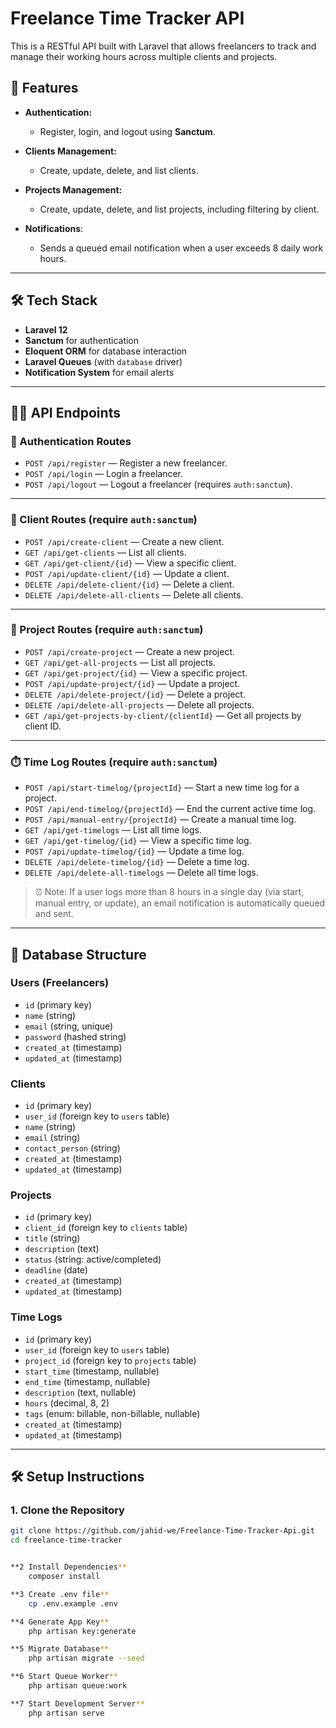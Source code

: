 # Freelance Time Tracker API

This is a RESTful API built with Laravel that allows freelancers to track and manage their working hours across multiple clients and projects.

## 🚀 Features

- **Authentication:**
  - Register, login, and logout using **Sanctum**.
  
- **Clients Management:**
  - Create, update, delete, and list clients.

- **Projects Management:**
  - Create, update, delete, and list projects, including filtering by client.

- **Notifications**:
  - Sends a queued email notification when a user exceeds 8 daily work hours.

---

## 🛠️ Tech Stack

- **Laravel 12**
- **Sanctum** for authentication
- **Eloquent ORM** for database interaction
- **Laravel Queues** (with `database` driver)
- **Notification System** for email alerts

---

## 🧑‍💻 API Endpoints

### 🔐 Authentication Routes

- `POST /api/register` — Register a new freelancer.
- `POST /api/login` — Login a freelancer.
- `POST /api/logout` — Logout a freelancer (requires `auth:sanctum`).

---

### 👤 Client Routes (require `auth:sanctum`)

- `POST /api/create-client` — Create a new client.
- `GET /api/get-clients` — List all clients.
- `GET /api/get-client/{id}` — View a specific client.
- `POST /api/update-client/{id}` — Update a client.
- `DELETE /api/delete-client/{id}` — Delete a client.
- `DELETE /api/delete-all-clients` — Delete all clients.

---

### 📁 Project Routes (require `auth:sanctum`)

- `POST /api/create-project` — Create a new project.
- `GET /api/get-all-projects` — List all projects.
- `GET /api/get-project/{id}` — View a specific project.
- `POST /api/update-project/{id}` — Update a project.
- `DELETE /api/delete-project/{id}` — Delete a project.
- `DELETE /api/delete-all-projects` — Delete all projects.
- `GET /api/get-projects-by-client/{clientId}` — Get all projects by client ID.

---

### ⏱️ Time Log Routes (require `auth:sanctum`)

- `POST /api/start-timelog/{projectId}` — Start a new time log for a project.
- `POST /api/end-timelog/{projectId}` — End the current active time log.
- `POST /api/manual-entry/{projectId}` — Create a manual time log.
- `GET /api/get-timelogs` — List all time logs.
- `GET /api/get-timelog/{id}` — View a specific time log.
- `POST /api/update-timelog/{id}` — Update a time log.
- `DELETE /api/delete-timelog/{id}` — Delete a time log.
- `DELETE /api/delete-all-timelogs` — Delete all time logs.

> ⏰ Note: If a user logs more than 8 hours in a single day (via start, manual entry, or update), an email notification is automatically queued and sent.


---

## 🧱 Database Structure

### Users (Freelancers)
- `id` (primary key)
- `name` (string)
- `email` (string, unique)
- `password` (hashed string)
- `created_at` (timestamp)
- `updated_at` (timestamp)

### Clients
- `id` (primary key)
- `user_id` (foreign key to `users` table)
- `name` (string)
- `email` (string)
- `contact_person` (string)
- `created_at` (timestamp)
- `updated_at` (timestamp)

### Projects
- `id` (primary key)
- `client_id` (foreign key to `clients` table)
- `title` (string)
- `description` (text)
- `status` (string: active/completed)
- `deadline` (date)
- `created_at` (timestamp)
- `updated_at` (timestamp)

### Time Logs
- `id` (primary key)
- `user_id` (foreign key to `users` table)
- `project_id` (foreign key to `projects` table)
- `start_time` (timestamp, nullable)
- `end_time` (timestamp, nullable)
- `description` (text, nullable)
- `hours` (decimal, 8, 2)
- `tags` (enum: billable, non-billable, nullable)
- `created_at` (timestamp)
- `updated_at` (timestamp)

---

## 🛠️ Setup Instructions

### 1. Clone the Repository

```bash
git clone https://github.com/jahid-we/Freelance-Time-Tracker-Api.git
cd freelance-time-tracker


**2 Install Dependencies**
    composer install

**3 Create .env file**
    cp .env.example .env

**4 Generate App Key**
    php artisan key:generate

**5 Migrate Database**
    php artisan migrate --seed

**6 Start Queue Worker**
    php artisan queue:work

**7 Start Development Server**
    php artisan serve

